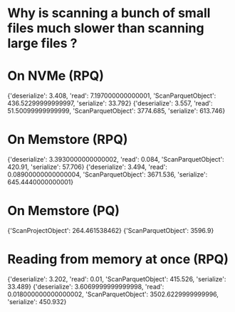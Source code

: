 # Why is scanning a bunch of small files much slower than scanning large files ?

# On NVMe (RPQ)
{'deserialize': 3.408, 'read': 7.197000000000001,  'ScanParquetObject': 436.52299999999997, 'serialize': 33.792}
{'deserialize': 3.557,  'read': 51.50099999999999, 'ScanParquetObject': 3774.685, 'serialize': 613.746}

# On Memstore (RPQ)
{'deserialize': 3.3930000000000002, 'read': 0.084, 'ScanParquetObject': 420.91, 'serialize': 57.706}
{'deserialize': 3.494, 'read': 0.08900000000000004, 'ScanParquetObject': 3671.536, 'serialize': 645.4440000000001}

# On Memstore (PQ)
{'ScanProjectObject': 264.461538462}
{'ScanParquetObject': 3596.9}

# Reading from memory at once (RPQ)

{'deserialize': 3.202,              'read': 0.01,                 'ScanParquetObject': 415.526,            'serialize': 33.489}
{'deserialize': 3.6069999999999998, 'read': 0.018000000000000002, 'ScanParquetObject': 3502.6229999999996, 'serialize': 450.932}
